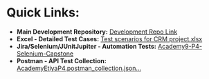 # Quick Links:
- **Main Development Repository:** [Development Repo Link](https://github.com/etiya-9-pair4/telco-crm-pair4)
- **Excel - Detailed Test Cases:** [Test scenarios for CRM project.xlsx](https://github.com/user-attachments/files/17678404/Test.scenarios.for.CRM.project.xlsx)
- **Jira/Selenium/JUnitJupiter - Automation Tests:** [Academy9-P4-Selenium-Capstone](https://github.com/EtiyaPractices/Academy9-P4-Selenium-Capstone)
- **Postman - API Test Collection:** [AcademyEtiyaP4.postman_collection.json…](https://github.com/EtiyaPractices/Academy9-P4-Selenium-Capstone/blob/master/AcademyEtiyaP4.postman_collection.json)



